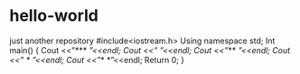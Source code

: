 # hello-world
just another  repository
#include<iostream.h>
Using namespace std;
Int main()
{
Cout <<”*** *”<<endl;
Cout <<”*   *”<<endl;
Cout <<”*** *”<<endl;
Cout <<”  * *”<<endl;
Cout <<”*** *”<<endl;
Return 0;
}
